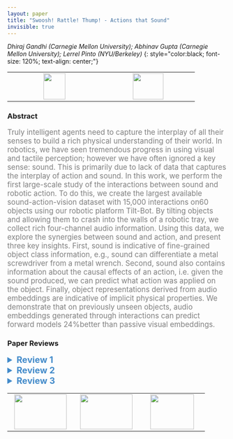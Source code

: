 ```yaml
---
layout: paper
title: "Swoosh! Rattle! Thump! - Actions that Sound"
invisible: true
---
```

*Dhiraj Gandhi (Carnegie Mellon University); Abhinav Gupta (Carnegie Mellon University); Lerrel Pinto (NYU/Berkeley)*
{: style="color:black; font-size: 120%; text-align: center;"}

<table width="20%"> <tr>
<td style="width: 20%; text-align: center;"><a href="http://www.roboticsproceedings.org/rss16/p002.pdf"><img src="{{ site.baseurl }}/images/paper_link.png"
width = "50"  height = "60"/> </a> </td>

<td style="width: 20%; text-align: center;"><a href="nan"><img src="{{ site.baseurl }}/images/pheedloop_link.png"
width = "70"  height = "60"/> </a> </td>

</tr></table>

### Abstract
<html><p style="color:gray; font-size: 120%; text-align: justified;">
Truly intelligent agents need to capture the interplay of all their senses to build a rich physical understanding of their world.  In  robotics,  we  have  seen  tremendous  progress  in  using visual  and  tactile  perception;  however  we  have  often  ignored  a key  sense:  sound.  This  is  primarily  due  to  lack  of  data  that captures  the  interplay  of  action  and  sound.  In  this  work,  we perform  the  first  large-scale  study  of  the  interactions  between sound  and  robotic  action.  To  do  this,  we  create  the  largest available sound-action-vision dataset with 15,000 interactions on60 objects using our robotic platform Tilt-Bot. By tilting objects and  allowing  them  to  crash  into  the  walls  of  a  robotic  tray,  we collect  rich  four-channel  audio  information.  Using  this  data,  we explore  the  synergies  between  sound  and  action,  and  present three   key   insights.   First,   sound   is   indicative   of   fine-grained object  class  information,  e.g.,  sound  can  differentiate  a  metal screwdriver  from  a  metal  wrench.  Second,  sound  also  contains information  about  the  causal  effects  of  an  action,  i.e.  given  the sound  produced,  we  can  predict  what  action  was  applied  on the  object.  Finally,  object  representations  derived  from  audio embeddings  are  indicative  of  implicit  physical  properties.  We demonstrate that on previously unseen objects, audio embeddings generated through interactions can predict forward models 24%better  than  passive  visual  embeddings.
</p></html>

### Paper Reviews
<details><summary style="font-size:20px; color:#438BCA"><b> Review 1</b></summary>
<p style="color:gray; font-size: 120%; text-align: justified; white-space: pre-line">
This paper provides insights on the importance of using sound for object classification, inverse and forward model predictions. To do this, the paper first present the data collection procedure used to sound-action-vision dataset available with 15,000 interactions on over 60 objects using a Sawyer robot. Then this dataset is used to explore explore the synergy between sound and action to gain insight into what sound can be used for. The paper reports on a number of evaluations including 1) object classification, 2) inverse-model learning, 3) multi-task audio embedding learning, 4) few shot learning, and 5) forward model learning.

Pros:
* The insights provided in the paper are very useful for the research community.
* Relatively thorough experimental evaluation.
* The authors mentioned they are planning to open-source the dataset.
* The paper is easy to read.

Cons:
* The distributions of the objects are not described in the paper. Although some of the objects used for data collection are shown in Fig 4, but this is quite an important aspect of the paper that needs to be described in more details. Specifically, these distributions should be reported for both training and test datasets:
  1) Object distribution based on MATERIAL (e.g. metal, plastic, glass, ...).
  2) Object distribution based on SHAPE (e.g. small, medium, large).
  3) Object distribution based on WEIGHT (e.g. light, medium, heavy).
  4) Object distribution based on HARDNESS (e.g. soft, firm, hard).
It would be also interesting to report on the accuracy based on these distributions. This might provide more insights on the effectiveness or in-effectiveness of using sound based on the object category.

* Some claims in the paper are too generic and not well-supported and should be tuned-down. For example:
(1) In Section IV-B: " This shows that audio data contains fine-grained information about objects.  Although ...,  our results show for the first time (to our knowledge) that audio information generated through action gives instance-level information like screwdriver, scissor, tennis ball etc" Though I believe this claim for the limited object dataset considered in this paper, one should avoid over-generalizing the results. 

(2) Although the collected dataset is useful for research, it is not a representative of real-life scenarios a robot may face. The proposed setup makes a number of exaggerated movements that produces loud noise. This plays an important role in improving the results in using sound. The paper briefly reports an experiment along this line in Section IV-G, however, this section is not well described missing critical details such objects being used and more thorough quantitative experiments.

Suggestions:
- The paper provides comparison with a visual-only baseline. I am wondering how much one may gain by using audio-vision vs force-vision. The latter refers to the case where one may use to force/torque value from contact to infer information.

- Kids used toys with exaggerated noise to build their sound-action synergy. But, when they grow they could use the built skill during childhood in their adulthood. I was wondering if you could use the knowledge gained by tilt-bot robot and apply it to the pushing experiment?

Further comments:
- Please provide details on the action distribution used to tilt the box.
- Section IV-C: It seems the visual model does a better generalization from seen to unseen objects compared to an audio model. Please elaborate this in the paper.
- Fig 6: Some of the action prediction in Fig 6 are pretty off. This need to be discussed in the paper.
- Fig 2 is missing in the paper.
- What if you tilt the box but the object doesn't hit the wall (though does a small movement)? Do you still use this data?
- There is a typo in the caption of Fig 6: "For each for images, ..."
- Table 1: What does the arrow up and down correspond to? I assume it means whether a higher or lower value is desired. Please clarify this in the caption.
</p> </details>

<details><summary style="font-size:20px; color:#438BCA"><b> Review 2</b></summary>
<p style="color:gray; font-size: 120%; text-align: justified; white-space: pre-line">
Overall comments: The submission is highly original. I do not know of any other work aiming to provide an open-sourced dataset that includes action, vision and sound. I believe such a dataset would be useful to the robotics community, as well as other communities more specifically interested in sound.

There is room for improvement in the quality of the submission on the experimental side. As a dataset paper, I think it is very strong. However, the authors do not provide convincing experiments to show that sound is a useful perceptual input above vision. I give several specific points of (hopefully constructive) criticism on this below.

Nitpicky writing points for the introduction
“A truly intelligent agent would need to capture the interplay of all the three senses to build a physical understanding of the world.”
--this really is not obviously true. Many truly intelligent humans and animals lack at least one sense, sometimes two, and are still capable of understanding the physical world. Consider removing this sentence, as I don’t think it is needed to still underscore the importance of sound as a sense.

Consider splitting related work into two sections: one that is about datasets (and prior datasets), and one about how sound can be successfully leveraged for different tasks. As it currently reads, these two are conflated, as previous methods are mentioned that also introduce both datasets and applications, but their differences are only mentioned in the dataset axis but not the applications axis. “Multi-modal learning with sound” as a section should only compare to the application axis of previous work - the dataset section can separately compare to datasets in previous work.

Constructive criticism for experiments:
General criticism: not nearly enough detail is provided in the paper to be able to replicate any of the experiments. Architectures for the models are not described, there is no mention of how the models are trained, and hyperparameters are ignored. As it stands, this paper could not be reproduced by a reader.

Fine-grained audio classification:
--The authors state that they create a dataset by taking 80% of their data and testing on a held out set of 20% of their data, for each object. They provide a random embedding baseline, but not the standard “nearest neighbours in pixel space” baseline. Without this nearest neighbours baseline (in pixel space), it is difficult to get a sense of how difficult this problem is. This is a common baseline for other perceptual datasets.

Inverse model learning
--In Figure 6, it would be helpful to see for these same examples what the predictions from the “vision-only” model are. In addition, how much sound is being provided as input? Is it from the full 4 seconds? If so, it seems that a fair comparison might be to provide the full 4 second video from the visual domain, which I would expect could perform better than using the sound.

Multi-task audio embedding learning 
--The authors first say that “training is performed on set A objects, while testing is done on set A held-out interactions and unseen set B objects”. However, they then go on to say that they see performance improvements from 73.8% to 78.6% when training on the set A objects only, and 76.1 to 79.5 when training on both set A and set B objects. If you were training on set A and set B objects, what was being tested?
--for the inverse-model learning, is joint learning performed on both set A and set B? If so, it’s not surprising that you see improvement for set B regression but not set A. This needs to be stated more clearly in the manuscript. Similarly, when comparing to the visual baseline, it seems like the authors are just reporting the previous number that did not use joint training on both tasks. If you would like to compare to this baseline, it should also be jointly trained with the classification task.
--Figure 8 could be improved or possibly removed. Perhaps color coding by physical similarity would help the visualization. At the moment, it’s not clear that physically different objects are well separated in the embedding space since the colors don’t represent a gradient along any property.

Few-shot learning
--The authors say they use a nearest neighbours method to perform few-shot learning. How many neighbours are used?
--The authors show that using a ResNet embedding does better than the audio embeddings by a wide margin. Was any fine-tuning done to the ResNet?

Forward model learning. 
--Authors say that audio embedding is based on a random interaction. Is this random interaction *significantly different* from the action that is then input to the forward model for prediction? The figure suggests these are in the same general direction, and it would be helpful to know how the accuracy varies as a function of the similarity between the “probe” action and the predicted action.
--I am particularly concerned about this because of how badly the ResNet performs, even though it did a *much* better job at few-shot object classification in the previous section. Since the oracle is doing very well, and is defined as using the true “class” label, I would have expected that the method which most accurately captures the class would perform best in this task. However, the ResNet, which performs much better than the audio embeddings, is somehow worse for forward model prediction. Could the authors comment on why this is?

Overall, I think this dataset will be a nice contribution to the community, but the paper as it is currently written does not perform clear experiments to show that audio is necessary above and beyond visual information. If the authors can address the criticisms above, I believe the paper could be improved and would help spur the adoption of this dataset within the community.
</p> </details>

<details><summary style="font-size:20px; color:#438BCA"><b> Review 3</b></summary>
<p style="color:gray; font-size: 120%; text-align: justified; white-space: pre-line">
This is a very nice, very clear paper. It makes a compelling case for the value of the provided dataset for research, the value of using joint sensory inputs in embeddings, and that achieving some degree of generalization from audio data is actually attainable without a large amount of data/modeling/engineering. This last point is a bit surprising, and opens up new research directions (how much generalization? can we use 'pretrained' audio embeddings?
</p> </details>

<table width="100%"><tr><td style="width: 30%; text-align: center;"><a href="{{ site.baseurl }}/program/papers/1"> <img src="{{ site.baseurl }}/images/previous_icon.png" width = "120"  height = "80"/> </a> </td>

<td style="width: 30%; text-align: center;"><a href="{{ site.baseurl }}/program/papers"> <img src="{{ site.baseurl }}/images/overview_icon.png" width = "120"  height = "80"/> </a> </td> 

<td style="width: 30%; text-align: center;"><a href="{{ site.baseurl }}/program/papers/3"> <img src="{{ site.baseurl }}/images/next_icon.png" width = "100"  height = "80"/> </a> </td> 

</tr></table>

